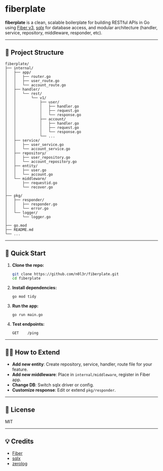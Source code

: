 # fiberplate

**fiberplate** is a clean, scalable boilerplate for building RESTful APIs in Go using [Fiber v3](https://github.com/gofiber/fiber), [sqlx](https://github.com/jmoiron/sqlx) for database access, and modular architecture (handler, service, repository, middleware, responder, etc).

---

## 📁 Project Structure

```
fiberplate/
├── internal/
│   ├── app/
│   │   ├── router.go
│   │   ├── user_route.go
│   │   └── account_route.go
│   ├── handler/
│   │   └── rest/
│   │       └── v1/
│   │           ├── user/
│   │           │   ├── handler.go
│   │           │   ├── request.go
│   │           │   └── response.go
│   │           ├── account/
│   │           │   ├── handler.go
│   │           │   ├── request.go
│   │           │   └── response.go
│   │           └── ...
│   ├── service/
│   │   ├── user_service.go
│   │   └── account_service.go
│   ├── repository/
│   │   ├── user_repository.go
│   │   └── account_repository.go
│   ├── entity/
│   │   ├── user.go
│   │   └── account.go
│   └── middleware/
│       ├── requestid.go
│       └── recover.go
│
├── pkg/
│   ├── responder/
│   │   ├── responder.go
│   │   └── error.go
│   └── logger/
│       └── logger.go
│
├── go.mod
├── README.md
└── ...
```

---

## 🚀 Quick Start

1. **Clone the repo:**
    ```bash
    git clone https://github.com/n0l3r/fiberplate.git
    cd fiberplate
    ```

2. **Install dependencies:**
    ```bash
    go mod tidy
    ```

3. **Run the app:**
    ```bash
    go run main.go
    ```

4. **Test endpoints:**
    ```
    GET    /ping
    ```

---

## 🧑‍💻 How to Extend

- **Add new entity**: Create repository, service, handler, route file for your feature.
- **Add new middleware**: Place in `internal/middleware`, register in Fiber app.
- **Change DB**: Switch sqlx driver or config.
- **Customize response**: Edit or extend `pkg/responder`.

---

## 📝 License

MIT

---

## 💡 Credits

- [Fiber](https://github.com/gofiber/fiber)
- [sqlx](https://github.com/jmoiron/sqlx)
- [zerolog](https://github.com/rs/zerolog)